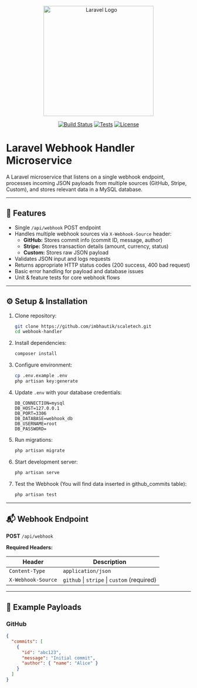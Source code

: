 <p align="center">
  <a href="https://laravel.com" target="_blank" rel="noopener">
    <img src="https://raw.githubusercontent.com/laravel/art/master/logo-lockup/5%20SVG/2%20CMYK/1%20Full%20Color/laravel-logolockup-cmyk-red.svg" width="300" alt="Laravel Logo">
  </a>
</p>

<p align="center">
  <a href="#"><img src="https://img.shields.io/badge/build-passing-brightgreen" alt="Build Status"></a>
  <a href="#"><img src="https://img.shields.io/badge/tests-passing-brightgreen" alt="Tests"></a>
  <a href="#"><img src="https://img.shields.io/badge/license-MIT-blue" alt="License"></a>
</p>

# Laravel Webhook Handler Microservice

A Laravel microservice that listens on a single webhook endpoint, processes incoming JSON payloads from multiple sources (GitHub, Stripe, Custom), and stores relevant data in a MySQL database.

---

## 🚀 Features

- Single `/api/webhook` POST endpoint
- Handles multiple webhook sources via `X-Webhook-Source` header:
  - **GitHub:** Stores commit info (commit ID, message, author)
  - **Stripe:** Stores transaction details (amount, currency, status)
  - **Custom:** Stores raw JSON payload
- Validates JSON input and logs requests
- Returns appropriate HTTP status codes (200 success, 400 bad request)
- Basic error handling for payload and database issues
- Unit & feature tests for core webhook flows

---

## ⚙️ Setup & Installation

1. Clone repository:

    ```bash
    git clone https://github.com/imbhautik/scaletech.git
    cd webhook-handler
    ```

2. Install dependencies:

    ```bash
    composer install
    ```

3. Configure environment:

    ```bash
    cp .env.example .env
    php artisan key:generate
    ```

4. Update `.env` with your database credentials:

    ```env
    DB_CONNECTION=mysql
    DB_HOST=127.0.0.1
    DB_PORT=3306
    DB_DATABASE=webhook_db
    DB_USERNAME=root
    DB_PASSWORD=
    ```

5. Run migrations:

    ```bash
    php artisan migrate
    ```

6. Start development server:

    ```bash
    php artisan serve
    ```

7. Test the Webhook (You will find data inserted in github_commits table):

    ```bash
    php artisan test
    ```

---

## 📬 Webhook Endpoint

**POST** `/api/webhook`

**Required Headers:**

| Header              | Description                                 |
|---------------------|---------------------------------------------|
| `Content-Type`      | `application/json`                          |
| `X-Webhook-Source`  | `github` \| `stripe` \| `custom` (required) |

---

## 🧩 Example Payloads

### GitHub

```json
{
  "commits": [
    {
      "id": "abc123",
      "message": "Initial commit",
      "author": { "name": "Alice" }
    }
  ]
}
